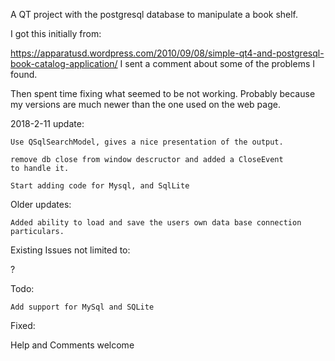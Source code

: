 A QT project with the postgresql database to manipulate a book shelf.

I got this initially from:

https://apparatusd.wordpress.com/2010/09/08/simple-qt4-and-postgresql-book-catalog-application/
I sent a comment about some of the problems I found.


Then spent time fixing what seemed to be not working.
Probably because my versions are much newer than the one used on the web page.


2018-2-11 update:

	Use QSqlSearchModel, gives a nice presentation of the output.

	remove db close from window descructor and added a CloseEvent
	to handle it.

	Start adding code for Mysql, and SqlLite

Older updates:

	Added ability to load and save the users own data base connection particulars.


Existing Issues not limited to:

?

Todo:

	Add support for MySql and SQLite


Fixed:



Help and Comments welcome


